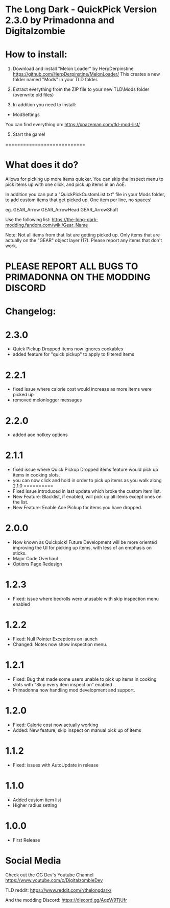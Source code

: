 The Long Dark - QuickPick Version 2.3.0 by Primadonna and Digitalzombie
===========================================================

How to install:
===============
1. Download and install "Melon Loader" by HerpDerpinstine
https://github.com/HerpDerpinstine/MelonLoader/
This creates a new folder named "Mods" in your TLD folder.

2. Extract everything from the ZIP file to your new TLD\Mods folder (overwrite old files)

3. In addition you need to install:
- ModSettings

You can find everything on: https://xpazeman.com/tld-mod-list/

5. Start the game! 

===========================

What does it do?
=================

Allows for picking up more items quicker. You can skip the inspect menu to pick items up with one click, and pick up items in an AoE.

In addition you can put a "QuickPickCustomList.txt" file in your Mods folder,
to add custom items that get picked up. One item per line, no spaces!

eg.
GEAR_Arrow
GEAR_ArrowHead
GEAR_ArrowShaft

Use the following list:
https://the-long-dark-modding.fandom.com/wiki/Gear_Name

Note: 
Not all items from that list are getting picked up. Only items that are actually on the "GEAR" object layer (17).
Please report any items that don't work.

PLEASE REPORT ALL BUGS TO PRIMADONNA ON THE MODDING DISCORD
===========================================================

Changelog:
==========
2.3.0
==========
 -  Quick Pickup Dropped Items now ignores cookables
 - added feature for "quick pickup" to apply to filtered items

2.2.1
==========
 - fixed issue where calorie cost would increase as more items were picked up
 - removed melonlogger messages
 
2.2.0
==========
 - added aoe hotkey options
 
2.1.1
==========
 - fixed issue where Quick Pickup Dropped items feature would pick up items in cooking slots.
 - you can now click and hold in order to pick up items as you walk along
2.1.0
==========
- Fixed issue introduced in last update which broke the custom item list.
- New Feature: Blacklist, if enabled, will pick up all items except ones on the list.
- New Feature: Enable Aoe Pickup for items you have dropped.

2.0.0
==========
- Now known as Quickpick! Future Development will be more oriented improving the UI for picking up items, with less of an emphasis on sticks.
- Major Code Overhaul
- Options Page Redesign

1.2.3
==========
- Fixed: issue where bedrolls were unusable with skip inspection menu enabled

1.2.2
==========
- Fixed: Null Pointer Exceptions on launch
- Changed: Notes now show inspection menu.

1.2.1
==========
- Fixed: Bug that made some users unable to pick up items in cooking slots with "Skip every item inspection" enabled
- Primadonna now handling mod development and support.

1.2.0	
==========
- Fixed: Calorie cost now actually working	
- Added: New feature; skip inspect on manual pick up of items

1.1.2
==========
- Fixed: issues with AutoUpdate in release

1.1.0
==========
- Added custom item list
- Higher radius setting

1.0.0
==========
- First Release


Social Media
==========
Check out the OG Dev's Youtube Channel
https://www.youtube.com/c/DigitalzombieDev

TLD reddit:
https://www.reddit.com/r/thelongdark/

And the modding Discord:
https://discord.gg/AqpW9TjUfr

